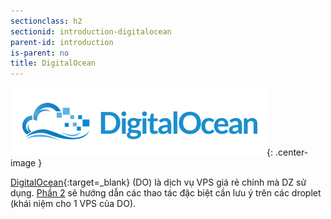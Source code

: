 ```yaml
---
sectionclass: h2
sectionid: introduction-digitalocean
parent-id: introduction
is-parent: no
title: DigitalOcean
---
```


![DigitalOcean](img/digitalocean.png){: .center-image }

[DigitalOcean](https://www.digitalocean.com/){:target=_blank} (DO) là dịch vụ VPS giá rẻ chính mà DZ sử dụng. [Phần 2](#hosting-administration) sẽ hướng dẫn các thao tác đặc biệt cần lưu ý trên các droplet (khái niệm cho 1 VPS của DO).